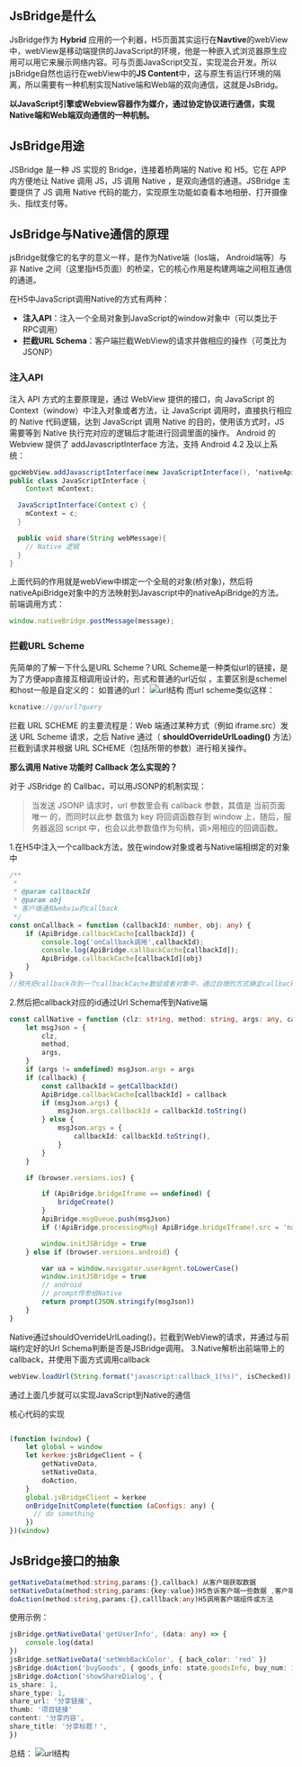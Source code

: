 ## JsBridge是什么
JsBridge作为 **Hybrid** 应用的一个利器，H5页面其实运行在**Navtive**的webView中，webView是移动端提供的JavaScript的环境，他是一种嵌入式浏览器原生应用可以用它来展示网络内容。可与页面JavaScript交互，实现混合开发。所以jsBridge自然也运行在webView中的**JS Content**中，这与原生有运行环境的隔离，所以需要有一种机制实现Native端和Web端的双向通信，这就是JsBridg。

**以JavaScript引擎或Webview容器作为媒介，通过协定协议进行通信，实现Native端和Web端双向通信的一种机制。**
## JsBridge用途
JSBridge 是一种 JS 实现的 Bridge，连接着桥两端的 Native 和 H5。它在 APP 内方便地让 Native 调用 JS，JS 调用 Native ，是双向通信的通道。JSBridge 主要提供了 JS 调用 Native 代码的能力，实现原生功能如查看本地相册、打开摄像头、指纹支付等。

## JsBridge与Native通信的原理

jsBridge就像它的名字的意义一样，是作为Native端（Ios端， Android端等）与非 Native 之间（这里指H5页面）的桥梁，它的核心作用是构建两端之间相互通信的通道。

在H5中JavaScript调用Native的方式有两种：
- **注入API**：注入一个全局对象到JavaScript的window对象中（可以类比于RPC调用）
- **拦截URL Schema**：客户端拦截WebView的请求并做相应的操作（可类比为JSONP）
### 注入API
注入 API 方式的主要原理是，通过 WebView 提供的接口，向 JavaScript 的 Context（window）中注入对象或者方法，让 JavaScript 调用时，直接执行相应的 Native 代码逻辑，达到 JavaScript 调用 Native 的目的，使用该方式时，JS 需要等到 Native 执行完对应的逻辑后才能进行回调里面的操作。
Android 的 Webview 提供了 addJavascriptInterface 方法，支持 Android 4.2 及以上系统：
```java
gpcWebView.addJavascriptInterface(new JavaScriptInterface(), 'nativeApiBridge'); 
public class JavaScriptInterface {
    Context mContext;

  JavaScriptInterface(Context c) {
    mContext = c;
  }

  public void share(String webMessage){            
    // Native 逻辑
  }
}
```
上面代码的作用就是webView中绑定一个全局的对象(桥对象)，然后将nativeApiBridge对象中的方法映射到Javascript中的nativeApiBridge的方法。
前端调用方式：
```js
window.nativeBridge.postMessage(message);
```
### 拦截URL Scheme
先简单的了解一下什么是URL Scheme？URL Scheme是一种类似url的链接，是为了方便app直接互相调用设计的，形式和普通的url近似 ，主要区别是schemel和host一般是自定义的：
如普通的url：
![url结构](https://raw.githubusercontent.com/Wild-bit/myBlog/main/img/Bowser/TCP%E5%9B%9B%E6%AC%A1%E6%8C%A5%E6%89%8B%E7%9A%84%E8%BF%87%E7%A8%8B.png)
而url scheme类似这样：
```js
kcnative://go/url?query
```
拦截 URL SCHEME 的主要流程是：Web 端通过某种方式（例如 iframe.src）发送 URL Scheme 请求，之后 Native 通过（ **shouldOverrideUrlLoading()** 方法）拦截到请求并根据 URL SCHEME（包括所带的参数）进行相关操作。

**那么调用 Native 功能时 Callback 怎么实现的？**

对于 JSBridge 的 Callbac，可以用JSONP的机制实现：
> 当发送 JSONP 请求时，url 参数里会有 callback 参数，其值是 当前页面唯一  的，而同时以此参 数值为 key 将回调函数存到 window 上，随后，服务器返回 script 中，也会以此参数值作为句柄，调>用相应的回调函数。

1.在H5中注入一个callback方法，放在window对象或者与Native端相绑定的对象中
```TypeScript
/**
 * 
 * @param callbackId 
 * @param obj 
 * 客户端通知webviw的callback
 */
const onCallback = function (callbackId: number, obj: any) {
    if (ApiBridge.callbackCache[callbackId]) {
        console.log('onCallback调用',callbackId);
        console.log(ApiBridge.callbackCache[callbackId]);
        ApiBridge.callbackCache[callbackId](obj)
    }
}
//预先把callback存到一个callbackCache数组或者对象中，通过自增的方式确定callbackId
```
2.然后把callback对应的id通过Url Schema传到Native端
```TypeScript
const callNative = function (clz: string, method: string, args: any, callback?: any) {
    let msgJson = {
        clz,
        method,
        args,
    }
    if (args != undefined) msgJson.args = args
    if (callback) {
        const callbackId = getCallbackId()
        ApiBridge.callbackCache[callbackId] = callback
        if (msgJson.args) {
            msgJson.args.callbackId = callbackId.toString()
        } else {
            msgJson.args = {
                callbackId: callbackId.toString(),
            }
        }
    }

    if (browser.versions.ios) {

        if (ApiBridge.bridgeIframe == undefined) {
            bridgeCreate()
        }
        ApiBridge.msgQueue.push(msgJson)
        if (!ApiBridge.processingMsg) ApiBridge.bridgeIframe!.src = 'native://go'

        window.initJSBridge = true
    } else if (browser.versions.android) {

        var ua = window.navigator.userAgent.toLowerCase()
        window.initJSBridge = true
        // android 
        // prompt传参给Native
        return prompt(JSON.stringify(msgJson))
    }
}
```
Native通过shouldOverrideUrlLoading()，拦截到WebView的请求，并通过与前端约定好的Url Schema判断是否是JSBridge调用。
3.Native解析出前端带上的callback，并使用下面方式调用callback
```js
webView.loadUrl(String.format("javascript:callback_1(%s)", isChecked)); // 可以带上相应的参数
```
通过上面几步就可以实现JavaScript到Native的通信

核心代码的实现
```js

(function (window) {
    let global = window
    let kerkee:jsBridgeClient = {
        getNativeData,
        setNativeData,
        doAction,
    }
    global.jsBridgeClient = kerkee
    onBridgeInitComplete(function (aConfigs: any) {
      // do something
    })
})(window)
```

## JsBridge接口的抽象
```TypeScript
getNativeData(method:string,params:{},callback) 从客户端获取数据
setNativeData(method:string,params:{key:value})H5告诉客户端一些数据 ,客户端执行相应操作
doAction(method:string,params:{},calllback:any)H5调用客户端组件或方法
```
使用示例：
```TypeScript
jsBridge.getNativeData('getUserInfo', (data: any) => {
    console.log(data)
})
jsBridge.setNativeData('setWebBackColor', { back_color: 'red' })
jsBridge.doAction('buyGoods', { goods_info: state.goodsInfo, buy_num: 1 })
jsBridge.doAction('showShareDialog', {
is_share: 1,
share_type: 1,
share_url: '分享链接',
thumb: '项目链接'
content: '分享内容',
share_title: '分享标题！',
})
```
总结：
![url结构](https://raw.githubusercontent.com/Wild-bit/myBlog/main/img/Bowser/TCP%E5%9B%9B%E6%AC%A1%E6%8C%A5%E6%89%8B%E7%9A%84%E8%BF%87%E7%A8%8B.png)

